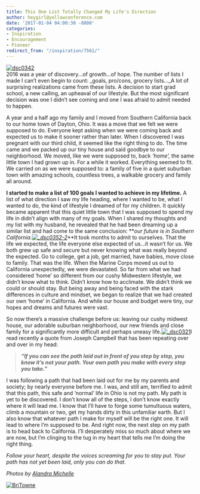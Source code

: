 ```yaml
---
title: This One List Totally Changed My Life's Direction
author: heygirl@yellowconference.com
date: '2017-01-04 04:00:30 -0800'
categories:
- Inspiration
- Encouragement
- Pioneer
redirect_from: "/inspiration/7561/"
---
```


[![dsc0342](http://yellowco.co/wp-content/uploads/2017/01/DSC0342-1.jpg)](http://yellowco.co/wp-content/uploads/2017/01/DSC0342-1.jpg)[  
](http://yellowconference.com/wp-content/uploads/2017/01/DSC0342.jpg)2016 was a year of discovery...of growth...of hope. The number of lists I made I can’t even begin to count: _goals, pro/cons, grocery lists..._A lot of surprising realizations came from these lists. A decision to start grad school, a new calling, an upheaval of our lifestyle. But the most significant decision was one I didn’t see coming and one I was afraid to admit needed to happen.

A year and a half ago my family and I moved from Southern California back to our home town of Dayton, Ohio. It was a move that we felt we were supposed to do. Everyone kept asking when we were coming back and expected us to make it sooner rather than later. When I discovered I was pregnant with our third child, it seemed like the right thing to do. The time came and we packed up our tiny house and said goodbye to our neighborhood. We moved, like we were supposed to, back _‘home’,_ the same little town I had grown up in. For a while it worked. Everything seemed to fit. We carried on as we were supposed to: a family of five in a quiet suburban town with amazing schools, countless trees, a walkable grocery and family all around.

**I started to make a list of 100 goals I wanted to achieve in my lifetime.** A list of what direction I saw my life heading, where I wanted to be, what I wanted to do, the kind of lifestyle I dreamed of for my children. It quickly became apparent that this quiet little town that I was supposed to spend my life in didn’t align with many of my goals. When I shared my thoughts and my list with my husband, he revealed that he had been dreaming up a similar list and had come to the same conclusion: **_our future is in Southern California.[![_dsc0352-2](http://yellowconference.com/wp-content/uploads/2017/01/DSC0352-2.jpg)](http://yellowconference.com/wp-content/uploads/2017/01/DSC0352-2.jpg)_**It took months to admit to ourselves. That the life we expected, the life everyone else expected of us...it wasn’t for us. We both grew up safe and secure but never knowing what was really beyond the expected. Go to college, get a job, get married, have babies, move close to family. That was the life. When the Marine Corps moved us out to California unexpectedly, we were devastated. So far from what we had considered ‘home’ so different from our cushy Midwestern lifestyle, we didn’t know what to think. Didn’t know how to acclimate. We didn’t think we could or should stay. But being away and being faced with the stark differences in culture and mindset, we began to realize that we had created our own ‘home’ in California. And while our house and budget were tiny, our hopes and dreams and futures were vast.

So now there’s a massive challenge before us: leaving our cushy midwest house, our adorable suburban neighborhood, our new friends and close family for a significantly more difficult and perhaps uneasy life.[![_dsc0321](http://yellowconference.com/wp-content/uploads/2017/01/DSC0321.jpg)](http://yellowconference.com/wp-content/uploads/2017/01/DSC0321.jpg)I read recently a quote from Joseph Campbell that has been repeating over and over in my head:

> **_“If you can see the path laid out in front of you step by step, you know it’s not your path. Your own path you make with every step you take.”_**

I was following a path that had been laid out for me by my parents and society; by nearly everyone before me. I was, and still am, terrified to admit that this path, this safe and ‘normal’ life in Ohio is not my path. My path is yet to be discovered. I don’t know all of the steps, I don’t know exactly where it will lead me. I know that I’ll have to forge some tumultuous waters, climb a mountain or two, get my hands dirty in this unfamiliar earth. But I also know that whatever path I make for myself will be the right one. It will lead to where I’m supposed to be. And right now, the next step on my path is to head back to California. I’ll desperately miss so much about where we are now, but I’m clinging to the tug in my heart that tells me I’m doing the right thing.

_Follow your heart, despite the voices screaming for you to stay put. Your path has not yet been laid, only you can do that._

_Photos by [Alandra Michelle](http://www.alandramichelle.com/)_

[![BriTowne](http://yellowconference.com/wp-content/uploads/2016/07/BriTowne.jpg)](http://www.briannatowne.com/)
